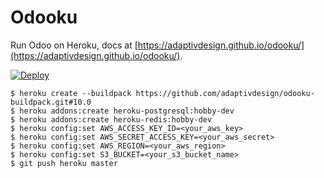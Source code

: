 
# Odooku
Run Odoo on Heroku, docs at [https://adaptivdesign.github.io/odooku/](https://adaptivdesign.github.io/odooku/).

[![Deploy](https://www.herokucdn.com/deploy/button.svg)](https://heroku.com/deploy?template=https://github.com/iebx/odooku/tree/10.0)

```
$ heroku create --buildpack https://github.com/adaptivdesign/odooku-buildpack.git#10.0
$ heroku addons:create heroku-postgresql:hobby-dev
$ heroku addons:create heroku-redis:hobby-dev
$ heroku config:set AWS_ACCESS_KEY_ID=<your_aws_key>
$ heroku config:set AWS_SECRET_ACCESS_KEY=<your_aws_secret>
$ heroku config:set AWS_REGION=<your_aws_region>
$ heroku config:set S3_BUCKET=<your_s3_bucket_name>
$ git push heroku master
```
